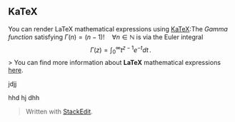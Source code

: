 
## KaTeX
You can render LaTeX mathematical expressions using [KaTeX](https://khan.github.io/KaTeX/):The *Gamma function* satisfying $\Gamma(n) = (n-1)!\quad\forall n\in\mathbb N$ is via the Euler integral$$\Gamma(z) = \int_0^\infty t^{z-1}e^{-t}dt\,.$$> You can find more information about **LaTeX** mathematical expressions [here](http://meta.math.stackexchange.com/questions/5020/mathjax-basic-tutorial-and-quick-reference).

jdjj

hhd
hj
dhh


> Written with [StackEdit](https://stackedit.io/).
<!--stackedit_data:
eyJoaXN0b3J5IjpbNzkxMjEyOTEwXX0=
-->
